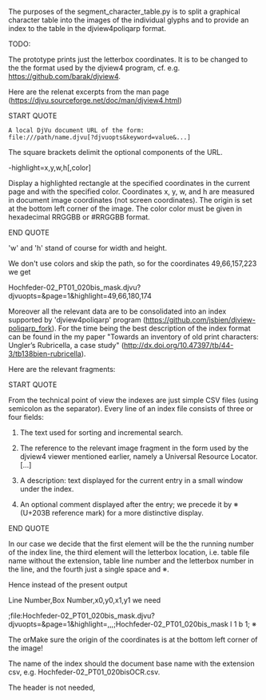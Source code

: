 The purposes of the segment_character_table.py is to split a graphical
character table into the images of the individual glyphs and to
provide an index to the table in the djview4poliqarp format.

TODO:

The prototype prints just the letterbox coordinates. It is to be changed to the
the format used by the djview4
program, cf. e.g.  https://github.com/barak/djview4.

Here are the relenat excerpts from the man page (https://djvu.sourceforge.net/doc/man/djview4.html)

START QUOTE

    A local DjVu document URL of the form: 
    file:///path/name.djvu[?djvuopts&keyword=value&...] 

The square brackets delimit the optional components of the
URL.

-highlight=x,y,w,h[,color]

Display a highlighted rectangle at the specified coordinates in the
current page and with the specified color. Coordinates x, y, w, and h
are measured in document image coordinates (not screen
coordinates). The origin is set at the bottom left corner of the
image. The color color must be given in hexadecimal RRGGBB or #RRGGBB
format. 

END QUOTE

'w' and 'h' stand of course for width and height.

We don't use colors and skip the path, so for the coordinates 49,66,157,223
we get

Hochfeder-02_PT01_020bis_mask.djvu?djvuopts=&page=1&highlight=49,66,180,174

Moreover  all the relevant data are to be consolidated into an index
supported by 'djview4poliqarp' program
(https://github.com/jsbien/djview-poliqarp_fork). For the time being
the best description of the index format can be found in the my paper
"Towards an inventory of old print characters: Ungler’s Rubricella, a
case study" (http://dx.doi.org/10.47397/tb/44-3/tb138bien-rubricella).

Here are the relevant fragments:

START QUOTE

From the technical point of view the indexes
are just simple CSV files (using semicolon as the
separator). Every line of an index file consists of
three or four fields:

1. The text used for sorting and incremental search.

2. The reference to the relevant image fragment in
the form used by the djview4 viewer mentioned
earlier, namely a Universal Resource Locator.
[...]

3. A description: text displayed for the current
entry in a small window under the index.

4. An optional comment displayed after the entry;
we precede it by ※ (U+203B reference mark)
for a more distinctive display.

END QUOTE

In our case we decide that the first element will be the the running
number of the index line, the third element will the letterbox
location, i.e. table file name without the extension, table line
number and the letterbox number in the line, and the fourth just a
single space and ※.

Hence instead of the present output

Line Number,Box Number,x0,y0,x1,y1
we need

<index line number>;file:Hochfeder-02_PT01_020bis_mask.djvu?djvuopts=&page=1&highlight=<x>,<y>,<w>,<h>;Hochfeder-02_PT01_020bis_mask l 1 b 1; ※

The orMake sure the origin of the coordinates is at the bottom left
corner of the image!

The name of the index should the document base name with the extension
csv, e.g. Hochfeder-02_PT01_020bisOCR.csv.

The header is not needed,


